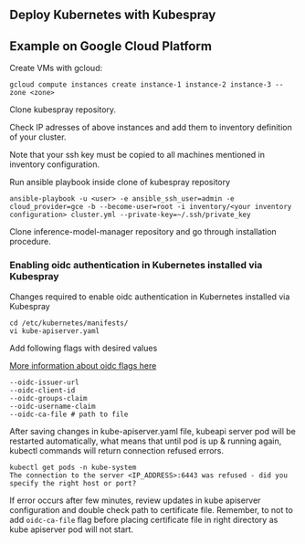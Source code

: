 ## Deploy Kubernetes with Kubespray
## Example on Google Cloud Platform

Create VMs with gcloud:

```
gcloud compute instances create instance-1 instance-2 instance-3 --zone <zone>
```

Clone kubespray repository.

Check IP adresses of above instances and add them to inventory definition of your cluster.

Note that your ssh key must be copied to all machines mentioned in inventory configuration.


Run ansible playbook inside clone of kubespray repository
```
ansible-playbook -u <user> -e ansible_ssh_user=admin -e cloud_provider=gce -b --become-user=root -i inventory/<your inventory configuration> cluster.yml --private-key=~/.ssh/private_key
```

Clone inference-model-manager repository and go through installation procedure.

### Enabling oidc authentication in Kubernetes installed via Kubespray

Changes required to enable oidc authentication in Kubernetes installed via Kubespray

```
cd /etc/kubernetes/manifests/
vi kube-apiserver.yaml
```
Add following flags with desired values

[More information about oidc flags here](../blob/master/docs/deployment.md)

```
--oidc-issuer-url
--oidc-client-id
--oidc-groups-claim
--oidc-username-claim
--oidc-ca-file # path to file
```
After saving changes in kube-apiserver.yaml file, kubeapi server pod will be restarted automatically, what means that until pod is up & running again, kubectl commands will return connection refused errors.
```
kubectl get pods -n kube-system
The connection to the server <IP_ADDRESS>:6443 was refused - did you specify the right host or port?
```
If error occurs after few minutes, review updates in kube apiserver configuration and double check path to certificate file. Remember, to not to add `oidc-ca-file` flag before placing certificate file in right directory as kube apiserver pod will not start.

